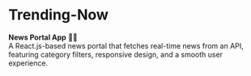 # Trending-Now  
**News Portal App** 📰✨  
A React.js-based news portal that fetches real-time news from an API, featuring category filters, responsive design, and a smooth user experience.  
